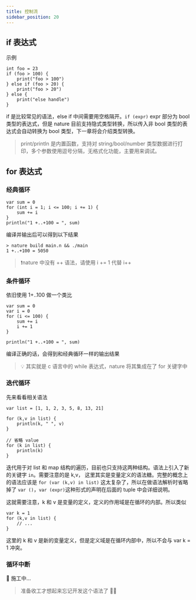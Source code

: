 ```yaml
---
title: 控制流
sidebar_position: 20
---
```


## if 表达式
示例
```nature
int foo = 23
if (foo > 100) {
    print("foo > 100")
} else if (foo > 20) {
    print("foo > 20")
} else {
    print("else handle")
}
```

if 是比较常见的语法，else if 中间需要用空格隔开。`if (expr)`  expr 部分为 bool 类型的表达式，但是 nature 目前支持隐式类型转换，所以传入非 bool 类型的表达式会自动转换为 bool 类型，下一章将会介绍类型转换。

> print/println 是内置函数，支持对 string/bool/number 类型数据进行打印，多个参数使用逗号分隔，无格式化功能，主要用来调试。

## for 表达式

### 经典循环
```nature
var sum = 0
for (int i = 1; i <= 100; i += 1) {
	sum += i
}
println("1 +..+100 = ", sum)
```

编译并输出后可以得到以下结果
```shell
> nature build main.n && ./main
1 +..+100 = 5050
```

> ❗️nature 中没有 ++ 语法，请使用 i += 1 代替 i++

### 条件循环

依旧使用 1+..100 做一个类比
```nature
var sum = 0
var i = 0
for (i <= 100) {
	sum += i
	i += 1
}

println("1 +..+100 = ", sum)
```

编译正确的话，会得到和经典循环一样的输出结果

> 💡  其实就是 c 语言中的 while 表达式，nature 将其集成在了 for 关键字中


### 迭代循环
先来看看相关语法
```nature
var list = [1, 1, 2, 3, 5, 8, 13, 21]

for (k,v in list) {
	println(k, " ", v)
}

// 省略 value
for (k in list) {
	println(k)
}
```

迭代用于对 list 和 map 结构的遍历，目前也只支持这两种结构。语法上引入了新的关键字 `in`。需要注意的是 k,v， 这里其实是变量定义的语法糖。完整的概念上的语法应该是 `for (var (k,v) in list)` 这太复杂了，所以在做语法解析时省略掉了 `var ()`，`var (expr)`这种形式的声明在后面的 tuple 中会详细说明。

这就需要注意，k 和 v 是变量的定义，定义的作用域是在循环的内部。所以类似

```nature
var k = 1 
for (k,v in list) { 
    // ...
} 
```

这里的 k 和 v 是新的变量定义，但是定义域是在循环内部中，所以不会与 var k = 1 冲突。

### 循环中断

👷 施工中... 

> 准备收工才想起来忘记开发这个语法了 😮‍💨